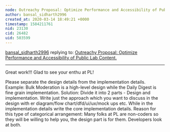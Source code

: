 ```yaml
---
node: Outreachy Proposal: Optimize Performance and Accessibility of Public Lab Content.
author: bansal_sidharth2996
created_at: 2020-03-14 18:49:21 +0000
timestamp: 1584211761
nid: 23130
cid: 26482
uid: 503599
---
```




[bansal_sidharth2996](../profile/bansal_sidharth2996) replying to: [Outreachy Proposal: Optimize Performance and Accessibility of Public Lab Content.](../notes/itm2017004/03-12-2020/outreachy-proposal-optimize-performance-and-accessibility-of-public-lab-content)

----
Great work!!! Glad to see your enthu at PL!

Please separate the design details from the implementation details. Example: Bulk Moderation is a high-level design while the Daily Digest is fine grain implementation. Solution: Divide it into 2 parts - Design and implementation. Write just the approach which you want to discuss in the design with er diagram/flow chart/dfd/ui/ux/mock ups etc. While in the implementation details write the core implementation details. Reason for this type of categorical arrangement: Many folks at PL are non-coders so they will be willing to help you, the design part is for them. Developers look at both.